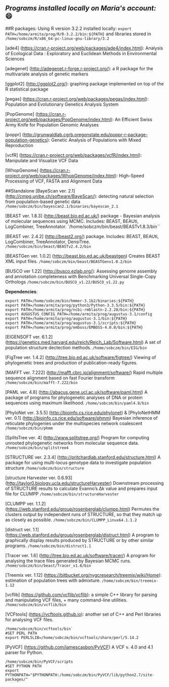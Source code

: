 ## *Programs installed locally on Maria's account:* :smile:
##R packages:
Using R version 3.2.2 installed locally:
```export PATH=/home/armita/prog/R/R-3.2.2/bin:${PATH}```
and libraries stored in ```/home/sobczm/R/x86_64-pc-linux-gnu-library/3.2```

[ade4] (https://cran.r-project.org/web/packages/ade4/index.html): Analysis of Ecological Data : Exploratory and Euclidean Methods in Environmental Sciences

[adegenet] (http://adegenet.r-forge.r-project.org/): a R package for the multivariate analysis of genetic markers

[ggplot2] (http://ggplot2.org/): graphing package implemented on top of the R statistical package

[pegas] (https://cran.r-project.org/web/packages/pegas/index.html): Population and Evolutionary Genetics Analysis System

[PopGenome] (https://cran.r-project.org/web/packages/PopGenome/index.html): An Efficient Swiss Army Knife for Population Genomic Analyses

[poppr] (http://grunwaldlab.cgrb.oregonstate.edu/poppr-r-package-population-genetics): Genetic Analysis of Populations with Mixed Reproduction

[vcfR] (https://cran.r-project.org/web/packages/vcfR/index.html): Manipulate and Visualize VCF Data

[WhopGenome] (https://cran.r-project.org/web/packages/WhopGenome/index.html): High-Speed Processing of VCF, FASTA and Alignment Data

##Standalone
[BayeScan ver. 2.1] (http://cmpg.unibe.ch/software/BayeScan/): detecting natural selection from population-based genetic data
`/home/sobczm/bin/bayescan2.1/binaries/bayescan_2.1`

[BEAST ver. 1.8.3] (http://beast.bio.ed.ac.uk/) package - Bayesian analysis of molecular sequences using MCMC. Includes: BEAST, BEAUti, LogCombiner, TreeAnnotator.  `/home/sobczm/bin/beast/BEASTv1.8.3/bin``

[BEAST ver. 2.4.2] (http://beast2.org/) package. Includes: BEAST, BEAUti, LogCombiner, TreeAnnotator, DensiTree. `/home/sobczm/bin/beast/BEASTv2.4.2/bin`

[BEASTGen ver. 1.0.2] (http://beast.bio.ed.ac.uk/beastgen) Creates BEAST XML input files. 
`/home/sobczm/bin/beast/BEASTGenv1.0.2/bin`

[BUSCO ver 1.22] (http://busco.ezlab.org/): Assessing genome assembly and annotation completeness with Benchmarking Universal Single-Copy Orthologs
`/home/sobczm/bin/BUSCO_v1.22/BUSCO_v1.22.py`

**Dependencies**:
```
export PATH=/home/sobczm/bin/hmmer-3.1b2/binaries:${PATH}
export PATH=/home/armita/prog/python3/Python-3.3.5/bin:${PATH}
export PATH=/home/armita/prog/ncbi-rmblastn-2.2.28/bin:${PATH}
export AUGUSTUS_CONFIG_PATH=/home/armita/prog/augustus-3.1/config
export PATH=/home/armita/prog/augustus-3.1/bin:${PATH}
export PATH=/home/armita/prog/augustus-3.1/scripts:${PATH}
export PATH=/home/armita/prog/emboss/EMBOSS-4.0.0/bin:${PATH}
```
[EIGENSOFT ver. 6.1.2] (https://genetics.med.harvard.edu/reich/Reich_Lab/Software.html) A set of population structure dectection methods. `/home/sobczm/bin/EIG/bin`

[FigTree ver. 1.4.2] (http://tree.bio.ed.ac.uk/software/figtree/) Viewing of phylogenetic trees and production of publication-ready figures. 

[MAFFT ver. 7.222] (http://mafft.cbrc.jp/alignment/software/) Rapid multiple sequence alignment based on fast Fourier transform
`/home/sobczm/bin/mafft-7.222/bin`

[PAML ver. 4.8] (http://abacus.gene.ucl.ac.uk/software/paml.html) A package of programs for phylogenetic analyses of DNA or protein sequences using maximum likelihood. `/home/sobczm/bin/paml4.8/bin`

[PhyloNet ver. 3.5.5] (http://bioinfo.cs.rice.edu/phylonet) & [PhyloNetHMM ver. 0.1] (http://bioinfo.cs.rice.edu/software/phmm) Bayesian inference of reticulate phylogenies under the multispecies network coalescent `/home/sobczm/bin/phmm`

[SplitsTree ver. 4] (http://www.splitstree.org/) Program for computing unrooted phylogenetic networks from molecular sequence data. `/home/sobczm/bin/splitstree4` 

[STRUCTURE ver. 2.3.4] (http://pritchardlab.stanford.edu/structure.html) A package for using multi-locus genotype data to investigate population structure `/home/sobczm/bin/structure`

[structure Harvester ver. 0.6.93] (http://taylor0.biology.ucla.edu/structureHarvester) Downstream processing of STRUCTURE results to calculate Evanno’s Δk value and prepares input file for CLUMPP `/home/sobczm/bin/structureHarvester`

[CLUMPP ver. 1.1.2] (https://web.stanford.edu/group/rosenberglab/clumpp.html) Permutes the clusters output by independent runs of STRUCTURE, so that they match up as closely as possible. `/home/sobczm/bin/CLUMPP_Linux64.1.1.2`

[distruct ver. 1.1] (https://web.stanford.edu/group/rosenberglab/distruct.html) A program to graphically display results produced by STRUCTURE or by other similar programs. `/home/sobczm/bin/distruct1.1`

[Tracer ver. 1.6] (http://tree.bio.ed.ac.uk/software/tracer/) A program for analysing the trace files generated by Bayesian MCMC runs.
`/home/sobczm/bin/beast/Tracer_v1.6/bin`

[Treemix ver. 1.12] (https://bitbucket.org/nygcresearch/treemix/wiki/Home): estimation of population trees with admixture.
`/home/sobczm/bin/treemix-1.12` 

[vcflib] (https://github.com/vcflib/vcflib): a simple C++ library for parsing and manipulating VCF files, + many command-line utilities. `/home/sobczm/bin/vcflib/bin`

[VCFtools] (https://vcftools.github.io): another set of C++ and Perl libraries for analysing VCF files. 
```
/home/sobczm/bin/vcftools/bin`  
#SET PERL PATH
export PERL5LIB=/home/sobczm/bin/vcftools/share/perl/5.14.2
```
[PyVCF] (https://github.com/jamescasbon/PyVCF) A VCF v. 4.0 and 4.1 parser for Python.
```
/home/sobczm/bin/PyVCF/scripts
#SET PYTHON PATH
export PYTHONPATH="$PYTHONPATH:/home/sobczm/bin/PyVCF/lib/python2.7/site-packages/"
```




